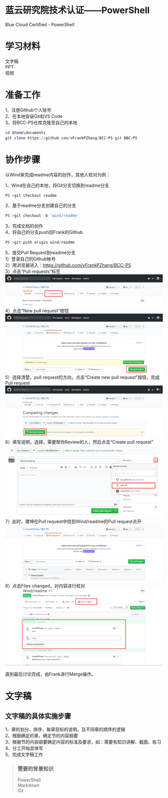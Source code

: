 # 蓝云研究院技术认证——PowerShell

Blue Cloud Certified - PowerShell

# 学习材料

  文字稿  
  PPT  
  视频

# 准备工作
  
  1、注册Github个人账号  
  2、在本地安装Git和VS Code  
  3、将BCC-PS仓库克隆至自己的本地  
  ```powershell
  cd $home\documents
  git clone https://github.com/vFrankPZhang/BCC-PS.git BBC-PS
  ```

# 协作步骤

以Wind来完成readme内容的创作，其他人校对为例：

  1、Wind在自己的本地，将Git分支切换到readme分支  
  ```powershell
  PS >git checkout readme
  ```  
  2、基于readme分支创建自己的分支
  ```powershell
  PS >git checkout -b 'wind/readme'
  ```
  3、完成文档的创作  
  4、将自己的分支push回Frank的Github
  ```powershell
  PS >git push origin wind/readme
  ```
  5、提交Pull Request到readme分支  
  1）登录自己的Github帐号  
  2）用浏览器进入：https://github.com/vFrankPZhang/BCC-PS  
  3）点击“Pull requests”标签  
  ![](images/readme.pullrequest.1.png)
  4）点击“New pull request”按钮  
  ![](images/readme.pullrequest.2.png)
  5）选择清楚，pull request的方向，点击“Create new pull request”按钮，完成Pull request  
  ![](images/readme.pullrequest.3.png)
  6）填写说明，选择，需要帮你Review的人，然后点击“Create pull request”  
  ![](images/readme.pullrequest.4.png)
  7）此时，建坤在Pull request中找到Wind/readme的Pull request点开  
  ![](images/readme.pullrequest.5.png)
  8）点击Files changed，对内容进行校对  
  ![](images/readme.pullrequest.6.png)

直到最后讨论完成，由Frank进行Merge操作。

# 文字稿

## 文字稿的具体实施步骤

  1、章的划分、排序，每章目标的说明，及不同章的顺序的逻辑  
  2、根据确定的章，确定节的内容纲要  
  3、根据节的内容纲要确定内容的标准及要求，如：需要有知识讲解、截图、练习  
  4、分工开始具体写  
  5、完成文字稿工作

> ### 需要的背景知识
>
> PowerShell  
> Markdown  
> Git  
